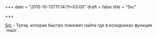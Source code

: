 +++
date = "2015-10-13T11:14:11+03:00"
draft = false
title = "Src"

+++

<p><a href="https://github.com/mehlon/Src">Src</a>&nbsp;- Тулза, которая быстро поможет найти где в исходниках функция `main`.</p>

